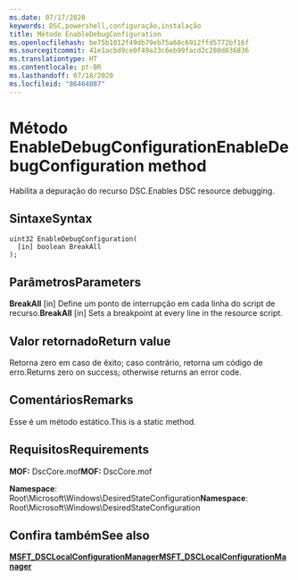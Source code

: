 ```yaml
---
ms.date: 07/17/2020
keywords: DSC,powershell,configuração,instalação
title: Método EnableDebugConfiguration
ms.openlocfilehash: be75b1012f49db79eb75a68c6912ffd5772bf16f
ms.sourcegitcommit: 41e1acbd9ce0f49a23c6eb99facd2c280d836836
ms.translationtype: HT
ms.contentlocale: pt-BR
ms.lasthandoff: 07/18/2020
ms.locfileid: "86464087"
---
```

# <a name="enabledebugconfiguration-method"></a><span data-ttu-id="db1e9-103">Método EnableDebugConfiguration</span><span class="sxs-lookup"><span data-stu-id="db1e9-103">EnableDebugConfiguration method</span></span>

<span data-ttu-id="db1e9-104">Habilita a depuração do recurso DSC.</span><span class="sxs-lookup"><span data-stu-id="db1e9-104">Enables DSC resource debugging.</span></span>

## <a name="syntax"></a><span data-ttu-id="db1e9-105">Sintaxe</span><span class="sxs-lookup"><span data-stu-id="db1e9-105">Syntax</span></span>

```mof
uint32 EnableDebugConfiguration(
  [in] boolean BreakAll
);
```

## <a name="parameters"></a><span data-ttu-id="db1e9-106">Parâmetros</span><span class="sxs-lookup"><span data-stu-id="db1e9-106">Parameters</span></span>

<span data-ttu-id="db1e9-107">**BreakAll** \[in\] Define um ponto de interrupção em cada linha do script de recurso.</span><span class="sxs-lookup"><span data-stu-id="db1e9-107">**BreakAll** \[in\] Sets a breakpoint at every line in the resource script.</span></span>

## <a name="return-value"></a><span data-ttu-id="db1e9-108">Valor retornado</span><span class="sxs-lookup"><span data-stu-id="db1e9-108">Return value</span></span>

<span data-ttu-id="db1e9-109">Retorna zero em caso de êxito; caso contrário, retorna um código de erro.</span><span class="sxs-lookup"><span data-stu-id="db1e9-109">Returns zero on success; otherwise returns an error code.</span></span>

## <a name="remarks"></a><span data-ttu-id="db1e9-110">Comentários</span><span class="sxs-lookup"><span data-stu-id="db1e9-110">Remarks</span></span>

<span data-ttu-id="db1e9-111">Esse é um método estático.</span><span class="sxs-lookup"><span data-stu-id="db1e9-111">This is a static method.</span></span>

## <a name="requirements"></a><span data-ttu-id="db1e9-112">Requisitos</span><span class="sxs-lookup"><span data-stu-id="db1e9-112">Requirements</span></span>

<span data-ttu-id="db1e9-113">**MOF:** DscCore.mof</span><span class="sxs-lookup"><span data-stu-id="db1e9-113">**MOF:** DscCore.mof</span></span>

<span data-ttu-id="db1e9-114">**Namespace**: Root\Microsoft\Windows\DesiredStateConfiguration</span><span class="sxs-lookup"><span data-stu-id="db1e9-114">**Namespace**: Root\Microsoft\Windows\DesiredStateConfiguration</span></span>

## <a name="see-also"></a><span data-ttu-id="db1e9-115">Confira também</span><span class="sxs-lookup"><span data-stu-id="db1e9-115">See also</span></span>

[<span data-ttu-id="db1e9-116">**MSFT_DSCLocalConfigurationManager**</span><span class="sxs-lookup"><span data-stu-id="db1e9-116">**MSFT_DSCLocalConfigurationManager**</span></span>](msft-dsclocalconfigurationmanager.md)
